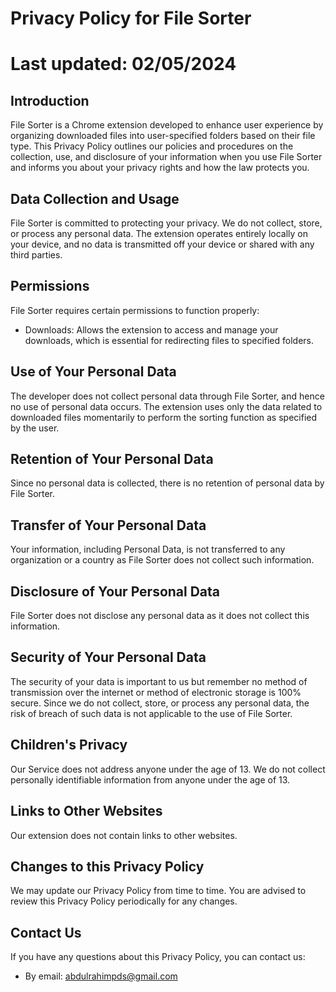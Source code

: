 # Privacy Policy for File Sorter

# Last updated: 02/05/2024

## Introduction
File Sorter is a Chrome extension developed to enhance user experience by organizing downloaded files into user-specified folders based on their file type. This Privacy Policy outlines our policies and procedures on the collection, use, and disclosure of your information when you use File Sorter and informs you about your privacy rights and how the law protects you.

## Data Collection and Usage
File Sorter is committed to protecting your privacy. We do not collect, store, or process any personal data. The extension operates entirely locally on your device, and no data is transmitted off your device or shared with any third parties.

## Permissions
File Sorter requires certain permissions to function properly:

- Downloads: Allows the extension to access and manage your downloads, which is essential for redirecting files to specified folders.

## Use of Your Personal Data
The developer does not collect personal data through File Sorter, and hence no use of personal data occurs. The extension uses only the data related to downloaded files momentarily to perform the sorting function as specified by the user.

## Retention of Your Personal Data
Since no personal data is collected, there is no retention of personal data by File Sorter.

## Transfer of Your Personal Data
Your information, including Personal Data, is not transferred to any organization or a country as File Sorter does not collect such information.

## Disclosure of Your Personal Data
File Sorter does not disclose any personal data as it does not collect this information.

## Security of Your Personal Data
The security of your data is important to us but remember no method of transmission over the internet or method of electronic storage is 100% secure. Since we do not collect, store, or process any personal data, the risk of breach of such data is not applicable to the use of File Sorter.

## Children's Privacy
Our Service does not address anyone under the age of 13. We do not collect personally identifiable information from anyone under the age of 13.

## Links to Other Websites
Our extension does not contain links to other websites.

## Changes to this Privacy Policy
We may update our Privacy Policy from time to time. You are advised to review this Privacy Policy periodically for any changes.

## Contact Us
If you have any questions about this Privacy Policy, you can contact us:

- By email: abdulrahimpds@gmail.com
